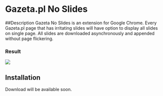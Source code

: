 Gazeta.pl No Slides
===========

##Description
Gazeta No Slides is an extension for Google Chrome. Every Gazeta.pl page that has irritating slides will have option to display all slides on single page. 
All slides are downloaded asynchronously and appended without page flickering.

### Result
![](http://i.imgur.com/uuq3zMu.png)

## Installation
Download will be available soon.



